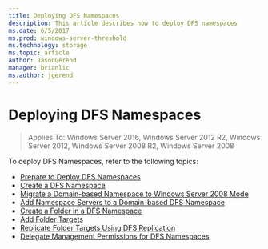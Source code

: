 ```yaml
---
title: Deploying DFS Namespaces
description: This article describes how to deploy DFS namespaces
ms.date: 6/5/2017
ms.prod: windows-server-threshold
ms.technology: storage
ms.topic: article
author: JasonGerend
manager: brianlic
ms.author: jgerend
---
```


# Deploying DFS Namespaces

> Applies To: Windows Server 2016, Windows Server 2012 R2, Windows Server 2012, Windows Server 2008 R2, Windows Server 2008

To deploy DFS Namespaces, refer to the following topics:

-   [Prepare to Deploy DFS Namespaces](https://technet.microsoft.com/library/cc771575(v=ws.11).aspx)
-   [Create a DFS Namespace](create-a-dfs-namespace.md)
-   [Migrate a Domain-based Namespace to Windows Server 2008 Mode](migrate-a-domain-based-namespace-to-windows-server-2008-mode.md)
-   [Add Namespace Servers to a Domain-based DFS Namespace](add-namespace-servers-to-a-domain-based-dfs-namespace.md)
-   [Create a Folder in a DFS Namespace](create-a-folder-in-a-dfs-namespace.md)
-   [Add Folder Targets](add-folder-targets.md)
-   [Replicate Folder Targets Using DFS Replication](https://technet.microsoft.com/en-us/library/cc771488(v=ws.11).aspx)
-   [Delegate Management Permissions for DFS Namespaces](delegate-management-permissions-for-dfs-namespaces.md)


